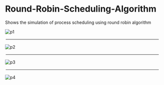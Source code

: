 # Round-Robin-Scheduling-Algorithm
Shows the simulation of process scheduling using round robin algorithm

![p1](https://user-images.githubusercontent.com/72391096/135706349-ec722a27-a94e-4e21-b23f-00e7f2225f40.png)

<hr style="border:2px solid #ffffff"> </hr>


![p2](https://user-images.githubusercontent.com/72391096/135706354-f8c53989-b31a-4277-86aa-3e8b5f2da22e.png)

<hr style="border:2px solid #ffffff"> </hr>


![p3](https://user-images.githubusercontent.com/72391096/135706355-dbbacca1-f99c-4d21-9300-84a1f2e6a1be.png)

<hr style="border:2px solid #ffffff"> </hr>

![p4](https://user-images.githubusercontent.com/72391096/135706358-f88860e0-cd35-449d-b596-df09ec91b804.png)
